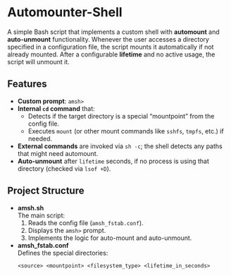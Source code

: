 # Automounter-Shell

A simple Bash script that implements a custom shell with **automount** and **auto-unmount** functionality. Whenever the user accesses a directory specified in a configuration file, the script mounts it automatically if not already mounted. After a configurable **lifetime** and no active usage, the script will unmount it.

## Features

- **Custom prompt**: `amsh>`  
- **Internal `cd` command** that:
  - Detects if the target directory is a special “mountpoint” from the config file.  
  - Executes `mount` (or other mount commands like `sshfs`, `tmpfs`, etc.) if needed.  
- **External commands** are invoked via `sh -c`; the shell detects any paths that might need automount.  
- **Auto-unmount** after `lifetime` seconds, if no process is using that directory (checked via `lsof +D`).

## Project Structure

- **amsh.sh**  
  The main script:
  1. Reads the config file (`amsh_fstab.conf`).
  2. Displays the `amsh>` prompt.
  3. Implements the logic for auto-mount and auto-unmount.
- **amsh_fstab.conf**  
  Defines the special directories:
  ```plaintext
  <source> <mountpoint> <filesystem_type> <lifetime_in_seconds>
